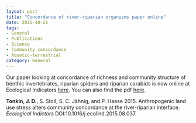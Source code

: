 ```yaml
---
layout: post
title: "Concordance of river-riparian organisms paper online"
date: 2015-10-21
tags:
- General
- Publications
- Science
- Community concordance
- Aquatic-terrestrial
category: General
---
```


Our paper looking at concordance of richness and community structure of benthic invertebrates, riparian spiders and riparian carabids is now online at Ecological Indicators [here](http://dx.doi.org/10.1016/j.ecolind.2015.08.037). You can also find the pdf [here](http://jdtonkin.github.io/publications/).


**Tonkin, J. D.**, S. Stoll, S. C. Jähnig, and P. Haase 2015. Anthropogenic land use stress alters community concordance at the river-riparian interface. *Ecological Indictors* DOI:10.1016/j.ecolind.2015.08.037.
